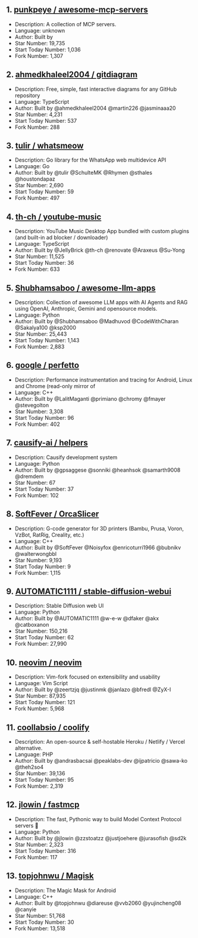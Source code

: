 ## 1. [punkpeye / awesome-mcp-servers](https://github.com/punkpeye/awesome-mcp-servers)
- Description: A collection of MCP servers.
- Language: unknown
- Author: Built by
- Star Number: 19,735
- Start Today Number: 1,036
- Fork Number: 1,307

## 2. [ahmedkhaleel2004 / gitdiagram](https://github.com/ahmedkhaleel2004/gitdiagram)
- Description: Free, simple, fast interactive diagrams for any GitHub repository
- Language: TypeScript
- Author: Built by @ahmedkhaleel2004 @martin226 @jasminaaa20
- Star Number: 4,231
- Start Today Number: 537
- Fork Number: 288

## 3. [tulir / whatsmeow](https://github.com/tulir/whatsmeow)
- Description: Go library for the WhatsApp web multidevice API
- Language: Go
- Author: Built by @tulir @SchulteMK @Rhymen @sthales @houstondapaz
- Star Number: 2,690
- Start Today Number: 59
- Fork Number: 497

## 4. [th-ch / youtube-music](https://github.com/th-ch/youtube-music)
- Description: YouTube Music Desktop App bundled with custom plugins (and built-in ad blocker / downloader)
- Language: TypeScript
- Author: Built by @JellyBrick @th-ch @renovate @Araxeus @Su-Yong
- Star Number: 11,525
- Start Today Number: 36
- Fork Number: 633

## 5. [Shubhamsaboo / awesome-llm-apps](https://github.com/Shubhamsaboo/awesome-llm-apps)
- Description: Collection of awesome LLM apps with AI Agents and RAG using OpenAI, Anthropic, Gemini and opensource models.
- Language: Python
- Author: Built by @Shubhamsaboo @Madhuvod @CodeWithCharan @Sakalya100 @ksp2000
- Star Number: 25,443
- Start Today Number: 1,143
- Fork Number: 2,883

## 6. [google / perfetto](https://github.com/google/perfetto)
- Description: Performance instrumentation and tracing for Android, Linux and Chrome (read-only mirror of
- Language: C++
- Author: Built by @LalitMaganti @primiano @chromy @fmayer @stevegolton
- Star Number: 3,308
- Start Today Number: 96
- Fork Number: 402

## 7. [causify-ai / helpers](https://github.com/causify-ai/helpers)
- Description: Causify development system
- Language: Python
- Author: Built by @gpsaggese @sonniki @heanhsok @samarth9008 @dremdem
- Star Number: 67
- Start Today Number: 37
- Fork Number: 102

## 8. [SoftFever / OrcaSlicer](https://github.com/SoftFever/OrcaSlicer)
- Description: G-code generator for 3D printers (Bambu, Prusa, Voron, VzBot, RatRig, Creality, etc.)
- Language: C++
- Author: Built by @SoftFever @Noisyfox @enricoturri1966 @bubnikv @walterwongbbl
- Star Number: 9,193
- Start Today Number: 9
- Fork Number: 1,115

## 9. [AUTOMATIC1111 / stable-diffusion-webui](https://github.com/AUTOMATIC1111/stable-diffusion-webui)
- Description: Stable Diffusion web UI
- Language: Python
- Author: Built by @AUTOMATIC1111 @w-e-w @dfaker @akx @catboxanon
- Star Number: 150,216
- Start Today Number: 62
- Fork Number: 27,990

## 10. [neovim / neovim](https://github.com/neovim/neovim)
- Description: Vim-fork focused on extensibility and usability
- Language: Vim Script
- Author: Built by @zeertzjq @justinmk @janlazo @bfredl @ZyX-I
- Star Number: 87,935
- Start Today Number: 121
- Fork Number: 5,968

## 11. [coollabsio / coolify](https://github.com/coollabsio/coolify)
- Description: An open-source & self-hostable Heroku / Netlify / Vercel alternative.
- Language: PHP
- Author: Built by @andrasbacsai @peaklabs-dev @ijpatricio @sawa-ko @theh2so4
- Star Number: 39,136
- Start Today Number: 95
- Fork Number: 2,319

## 12. [jlowin / fastmcp](https://github.com/jlowin/fastmcp)
- Description: The fast, Pythonic way to build Model Context Protocol servers 🚀
- Language: Python
- Author: Built by @jlowin @zzstoatzz @justjoehere @jurasofish @sd2k
- Star Number: 2,323
- Start Today Number: 316
- Fork Number: 117

## 13. [topjohnwu / Magisk](https://github.com/topjohnwu/Magisk)
- Description: The Magic Mask for Android
- Language: C++
- Author: Built by @topjohnwu @diareuse @vvb2060 @yujincheng08 @canyie
- Star Number: 51,768
- Start Today Number: 30
- Fork Number: 13,518